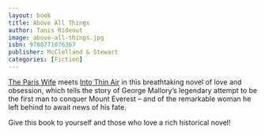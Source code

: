 ```yaml
---
layout: book
title: Above All Things
author: Tanis Rideout
image: above-all-things.jpg
isbn: 9780771076367
publisher: McClelland & Stewart
categories: [Fiction]
---
```

[The Paris Wife](http://penguinrandomhouse.ca/books/201138/paris-wife#9780385669245) meets [Into Thin Air](http://penguinrandomhouse.ca/books/95441/thin-air#9780385494786) in this breathtaking novel of love and obsession, which tells the story of George Mallory’s legendary attempt to be the first man to conquer Mount Everest – and of the remarkable woman he left behind to await news of his fate.

Give this book to yourself and those who love a rich historical novel!
